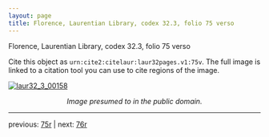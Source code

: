 ```yaml
---
layout: page
title: Florence, Laurentian Library, codex 32.3, folio 75 verso
---
```


Florence, Laurentian Library, codex 32.3, folio 75 verso

Cite this object as `urn:cite2:citelaur:laur32pages.v1:75v`.  The full image is linked to a citation tool you can use to cite regions of the image.

[![laur32_3_00158](http://www.homermultitext.org/iipsrv?IIIF=/project/homer/pyramidal/deepzoom/citelaur/laur32imgs/v1/laur32_3_00158.tif/full/800,/0/default.jpg)](http://www.homermultitext.org/ict2/?urn=urn:cite2:citelaur:laur32imgs.v1:laur32_3_00158) 

<p style="text-align: center; font-style: italic;">Image presumed to in the public domain.</p>

---

previous: [75r](../75r/) | next: [76r](../76r/)